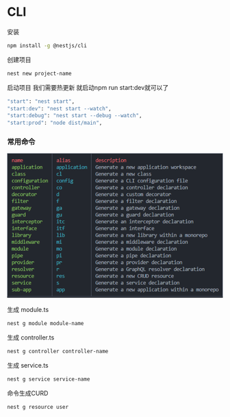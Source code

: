 # CLI

安装

```bash
npm install -g @nestjs/cli
```

创建项目

```bash
nest new project-name
```

启动项目 我们需要热更新 就启动npm run start:dev就可以了

```bash
"start": "nest start",
"start:dev": "nest start --watch",
"start:debug": "nest start --debug --watch",
"start:prod": "node dist/main",
```
### 常用命令

![alt text](img/image-3.png)

生成 module.ts

```bash
nest g module module-name
```

生成 controller.ts

```bash
nest g controller controller-name
```

生成 service.ts

```bash
nest g service service-name
```


命令生成CURD

```bash
nest g resource user
```

